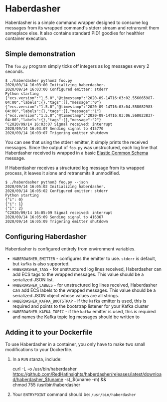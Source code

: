 # Haberdasher

Haberdasher is a simple command wrapper designed to consume log messages from
its wrapped command's stderr stream and retransmit them someplace else. It also
contains standard PID1 goodies for healthier container execution.

## Simple demonstration

The `foo.py` program simply ticks off integers as log messages every 2 seconds.

    $ ./haberdasher python3 foo.py
    2020/09/14 16:03:00 Initializing haberdasher.
    2020/09/14 16:03:00 Configured emitter: stderr
    Python starting
    {"ecs.version":"1.5.0","@timestamp":"2020-09-14T16:03:02.556065987-04:00","labels":{},"tags":[],"message":"0"}
    {"ecs.version":"1.5.0","@timestamp":"2020-09-14T16:03:04.558082983-04:00","labels":{},"tags":[],"message":"1"}
    {"ecs.version":"1.5.0","@timestamp":"2020-09-14T16:03:06.560023837-04:00","labels":{},"tags":[],"message":"2"}
    ^C2020/09/14 16:03:07 Signal received: interrupt
    2020/09/14 16:03:07 Sending signal to 415770
    2020/09/14 16:03:07 Trigering emitter shutdown

You can see that using the stderr emitter, it simply prints the received messages.
Since the output of `foo.py` was unstructured, each log line that Haberdasher
received is wrapped in a basic [Elastic Common Schema](https://www.elastic.co/guide/en/ecs/current/index.html)
message.

If Haberdasher receives a structured log message from its wrapped process, it
leaves it alone and retransmits it unmodified.

    $ ./haberdasher python3 foo.py --json
    2020/09/14 16:05:02 Initializing haberdasher.
    2020/09/14 16:05:02 Configured emitter: stderr
    Python starting
    {"i": 0}
    {"i": 1}
    {"i": 2}
    ^C2020/09/14 16:05:09 Signal received: interrupt
    2020/09/14 16:05:09 Sending signal to 416367
    2020/09/14 16:05:09 Trigering emitter shutdown

## Configuring Haberdasher

Haberdasher is configured entirely from environment variables.

* `HABERDASHER_EMITTER` - configures the emitter to use. `stderr` is default,
  but `kafka` is also supported.
* `HABERDASHER_TAGS` - for unstructured log lines received, Haberdasher can add
  ECS tags to the wrapped messages. This value should be a serialized JSON list.
* `HABERDASHER_LABELS` - for unstructured log lines received, Haberdasher can
  add ECS labels to the wrapped messages. This value should be a serialized
  JSON object whose values are all strings.
* `HABERDASHER_KAFKA_BOOTSTRAP` - if the `kafka` emitter is used, this is
  required and points to the bootstrap listener for your Kafka cluster
* `HABERDASHER_KAFKA_TOPIC` - if the `kafka` emitter is used, this is required
  and names the Kafka topic log messages should be written to

## Adding it to your Dockerfile

To use Haberdasher in a container, you only have to make two small modifications
to your Dockerfile.

1. In a `RUN` stanza, include:

    curl -L -o /usr/bin/haberdasher https://github.com/RedHatInsights/haberdasher/releases/latest/download/haberdasher_$(uname -s)_$(uname -m) && \
    chmod 755 /usr/bin/haberdasher

2. Your `ENTRYPOINT` command should be: `/usr/bin/haberdasher`

